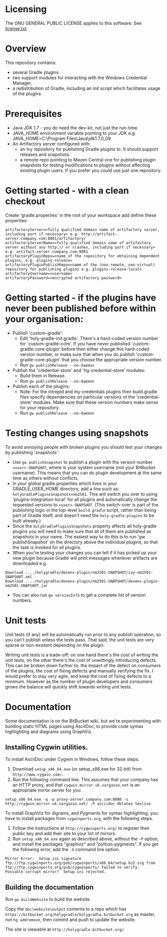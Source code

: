 # Licensing
The GNU GENERAL PUBLIC LICENSE applies to this software. See [license.txt](license.txt).

# Overview
This repository contains:

 - several Gradle plugins
 - two support modules for interacting with the Windows Credential Manager.
 - a redistribution of Gradle, including an init script which facilitates usage of the plugins

# Prerequisites
 - Java JDK 1.7 - you do need the dev-kit, not just the run-time.
 - JAVA_HOME environment variable pointing to your JDK e.g. JAVA_HOME=C:\Program Files\Java\jdk1.7.0_09
 - An Artifactory server configured with:
   - an Ivy repository for publishing Gradle plugins to. It should support releases and snapshots.
   - a remote repo pointing to Maven Central 
 one for publishing plugin snapshots for testing modifications to plugins without affecting existing plugin users. If you prefer you could use just one repository.
 
# Getting started - with a clean checkout
Create 'gradle.properties' in the root of your workspace add define these properties:
```
artifactoryServer=<fully qualified domain name of artifactory server, including port if necessary> e.g. http://artifact-server.company.com:8081/artifactory/
artifactoryServerName=<fully qualified domain name of artifactory server without any http:// or slashes, including port if necessary> e.g. artifact-server.company.com:8081
artifactoryPluginRepo=<name of the repository for obtaining dependent plugins, e.g. plugins-release>
artifactoryPluginPublishRepo=<name of the (non-remote, non-virtual) repository for publishing plugins e.g. plugins-release-local>
artifactoryUsername=<username>
artifactoryPassword=<encrypted artifactory password>

```

# Getting started - if the plugins have never been published before within your organisation:
 - Publish 'custom-gradle':
     - Edit 'holy-gradle-init.gradle'. There's a hard-coded version number for 'custom-gradle-core'. If you have never published 'custom-gradle-core-plugin' before then either change this hard-coded version number, or make sure that when you do publish 'custom-gradle-core-plugin' that you choose the appropriate version number.
     - Run `gw publishRelease --no-daemon`
 - Publish the 'credential-store' and 'hg-credential-store' modules:
     - Build them in Release.
     - Run `gw publishRelease --no-daemon`
 - Publish each of the plugins:
     - Note: For the intrepid and my-credentials plugins their build.gradle files specify dependencies on particular versions of the 'credential-store' modules. Make sure that these version numbers make sense for your repository.
     - Run `gw publishRelease --no-daemon`
   
# Testing changes using snapshots
To avoid annoying people with broken plugins you should test your changes by publishing 'snapshots':

 - Use `gw publishSnapshot` to publish a plugin with the version number `<user>-SNAPSHOT`, where <user> is your system username (not your BitBucket username). This means that you can do plugin development at the same time as others without conflicts.
 - In your global gradle.properties which lives in your GRADLE_USER_HOME directory, add a line such as: `holyGradlePluginsSnapshots=nm2501`. This will switch you over to using 'plugins-integration-local' for all plugins and automatically change the requested versions to `<user>-SNAPSHOT`. (This switch-over is part of the publishing logic in the top-level `build.gradle` script, rather than being part of Gradle itself, and doesn't need the `holy-gradle-plugins` to be built already.)
 - Since the `holyGradlePluginsSnapshots` property affects all holy-gradle plugins you will need to make sure that all of them are published as snapshots in your name. The easiest way to do this is to run 'gw publishSnapshot' on the directory above the individual plugins, so that the task is invoked for all plugins.
 - When you're testing your changes you can tell if it has picked up your new plugin because Gradle will print messages whenever artifacts are downloaded e.g.
```
Download ..../holygradle/devenv-plugin/nm2501-SNAPSHOT/ivy-nm2501-SNAPSHOT.xml
Download ..../holygradle/devenv-plugin/nm2501-SNAPSHOT/devenv-plugin-nm2501-SNAPSHOT.jar
```
 - You can also run `gw versionInfo` to get a complete list of version numbers.
 
# Unit tests
Unit tests (if any) will be automatically run prior to any publish operation, so you can't publish unless the tests pass. That said, the unit tests are very sparse or non-existent depending on the plugin.

Writing unit tests is a trade-off: on one hand there's the cost of writing the unit tests, on the other there's the cost of unwittingly introducing defects. This can be broken down further to: the impact of the defect on consumers of the plugins, the cost of fixing defects and manually verifying the fix. I would prefer to stay very agile, and keep the cost of fixing defects to a minimum. However as the number of plugin developers and consumers grows the balance will quickly shift towards writing unit tests.

# Documentation
Some documentation is on the BitBucket wiki, but we're experimenting with building static HTML pages using AsciiDoc, to provide code syntax highlighting and diagrams using GraphViz.

## Installing Cygwin utilities.

To install AsciiDoc under Cygwin in Windows, follow these steps.

1. Download `setup_x86_64.exe` (or setup_x86.exe for 32-bit) from `http://www.cygwin.com/`.
2. Run the following command line.  This assumes that your company has an HTTP proxy, and that `cygwin.mirror.uk.sargasso.net` is an appropriate mirror server for you.
```
setup_x86_64.exe -q -p proxy-server.company.com:8080 -s http://cygwin.mirror.uk.sargasso.net/ -P asciidoc dblatex texlive
```

To install GraphViz for digrams, and Pygments for syntax highlighting, you have to install packages from `cygwinports.org`, with the following steps.
1. Follow the instructions at `http://cygwinports.org/` to register their public key and add their site to your list of mirrors.
2. Run `setup_x86_64.exe` again as described above, without the `-P` option, and install the packages "graphviz" and "python-pygments".  If you get the following error, add the `-X` command line option.
```
Mirror Error:  Setup.ini signature ftp://ftp.cygwinports.org/pub/cygwinports/x86_64/setup.bz2.sig from ftp://ftp.cygwinports.org/pub/cygwinports/ failed to verify.
Possible corrupt mirror?  Setup.ini rejected.
```

## Building the documentation

Run `gw buildWebsite` to build the website.

Copy the `doc\website\output` contents to a repo which has `https://bitbucket.org/holygradle/holygradle.bitbucket.org` as master, run `hg addremove`, then commit and push to update the website.

The site is viewable at `http://holygradle.bitbucket.org/`.